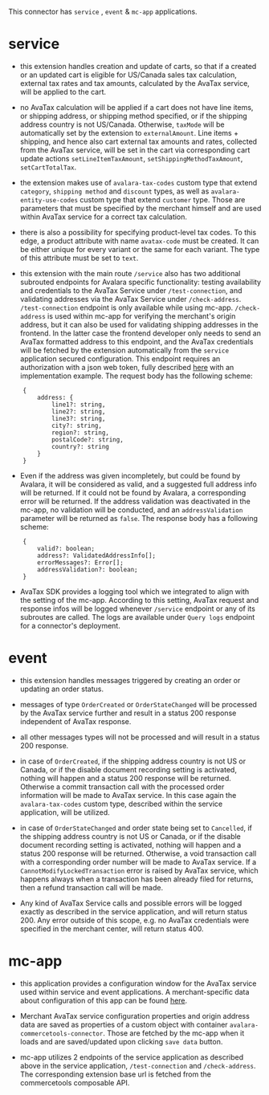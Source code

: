 This connector has `service` , `event` & `mc-app` applications.

# service

- this extension handles creation and update of carts, so that if a created or an updated cart is eligible for 
US/Canada sales tax calculation, external tax rates and tax amounts, calculated by the AvaTax service, will be applied to the cart.

- no AvaTax calculation will be applied if 
a cart does not have line items, or shipping address, or shipping method specified, or if the shipping address country is not US/Canada. Otherwise, `taxMode` will be automatically set by the extension to `externalAmount`. Line items + shipping, and hence also cart external tax amounts and rates, collected from the AvaTax service, will be set in the cart via corresponding cart update actions `setLineItemTaxAmount`, `setShippingMethodTaxAmount`, `setCartTotalTax`.

- the extension makes use of `avalara-tax-codes` custom type that extend `category`, `shipping method` and `discount` types, as well as `avalara-entity-use-codes` custom type that extend `customer` type. Those are parameters that must be specified by the merchant himself and are used within AvaTax service for a correct tax calculation. 

- there is also a possibility for specifying product-level tax codes. To this edge, a product attribute with name `avatax-code` must be created. It can be either unique for every variant or the same for each variant. The type of this attribute must be set to `text`. 

- this extension with the main route `/service` also has two additional subrouted endpoints for Avalara specific functionality: testing availability and credentials to the AvaTax Service under `/test-connection`, and validating addresses via the AvaTax Service under `/check-address`. `/test-connection` endpoint is only available while using mc-app. `/check-address` is used within mc-app for verifying the merchant's origin address, but it can also be used for validating shipping addresses in the frontend. In the latter case the frontend developer only needs to send an AvaTax formatted address to this endpoint, and the AvaTax credentials will be fetched by the extension automatically from the `service` application secured configuration. This endpoint requires an authorization with a json web token, fully described [here](https://github.com/mediaopt/avalara-commercetools-cofe-integration) with an implementation example. The request body has the following scheme:
```
    {
        address: {
            line1?: string, 
            line2?: string, 
            line3?: string, 
            city?: string, 
            region?: string, 
            postalCode?: string,
            country?: string
        }
    }
```
- Even if the address was given incompletely, but could be found by Avalara, it will be considered as valid, and a suggested full address info will be returned. If it could not be found by Avalara, a corresponding error will be returned. If the address validation was deactivated in the mc-app, no validation will be conducted, and an `addressValidation` parameter will be returned as `false`. The response body has a following scheme:
```
    {
        valid?: boolean;
        address?: ValidatedAddressInfo[];
        errorMessages?: Error[];
        addressValidation?: boolean;
    }
```
- AvaTax SDK provides a logging tool which we integrated to align with the setting of the mc-app. According to this setting, AvaTax request and response infos will be logged whenever `/service` endpoint or any of its subroutes are called. The logs are available under `Query logs` endpoint for a connector's deployment.  

# event

- this extension handles messages triggered by creating an order or updating an order status.

- messages of type `OrderCreated` or `OrderStateChanged` will be processed by the AvaTax service further and result in a status 200 response independent of AvaTax response.

- all other messages types will not be processed and will result in a status 200 response.

- in case of `OrderCreated`, if the shipping address country is not US or Canada, or if the disable document recording setting is activated, nothing will happen and a status 200 response will be returned. Otherwise a commit transaction call with the processed order information will be made to AvaTax service. In this case again the `avalara-tax-codes` custom type, described within the service application, will be utilized. 

- in case of `OrderStateChanged` and order state being set to `Cancelled`, if the shipping address country is not US or Canada, or if the disable document recording setting is activated, nothing will happen and a status 200 response will be returned. Otherwise, a void transaction call with a corresponding order number will be made to AvaTax service. If a `CannotModifyLockedTransaction` error is raised by AvaTax service, which happens always when a transaction has been already filed for returns, then a refund transaction call will be made.
- Any kind of AvaTax Service calls and possible errors will be logged exactly as described in the service application, and will return status 200. Any error outside of this scope, e.g. no AvaTax credentials were specified in the merchant center, will return status 400. 

# mc-app

- this application provides a configuration window for the AvaTax service used within service and event applications. A merchant-specific data about configuration of this app can be found [here](https://projects.mediaopt.de/projects/mopt-ecomqe/wiki/User_manual). 

- Merchant AvaTax service configuration properties and origin address data are saved as properties of a custom object with container `avalara-commercetools-connector`. Those are fetched by the mc-app when it loads and are saved/updated upon clicking `save data` button. 

- mc-app utilizes 2 endpoints of the service application as described above in the service application, `/test-connection` and `/check-address`. The corresponding extension base url is fetched from the commercetools composable API. 
